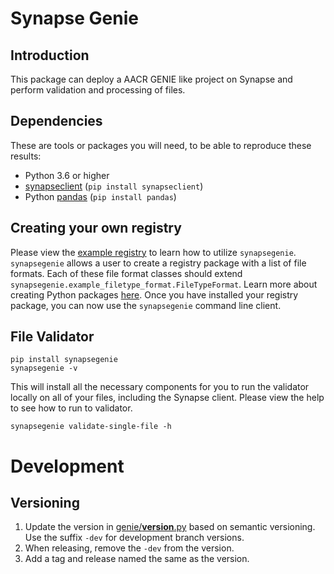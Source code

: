 # Synapse Genie

## Introduction

This package can deploy a AACR GENIE like project on Synapse and perform validation and processing of files.

## Dependencies

These are tools or packages you will need, to be able to reproduce these results:
- Python 3.6 or higher
- [synapseclient](http://python-docs.synapse.org) (`pip install synapseclient`)
- Python [pandas](http://pandas.pydata.org) (`pip install pandas`)

## Creating your own registry
Please view the [example registry](example_registry) to learn how to utilize `synapsegenie`.  `synapsegenie` allows a user to create a registry package with a list of file formats.  Each of these file format classes should extend `synapsegenie.example_filetype_format.FileTypeFormat`.  Learn more about creating Python packages [here](https://packaging.python.org/tutorials/packaging-projects/).  Once you have installed your registry package, you can now use the `synapsegenie` command line client.

## File Validator
```
pip install synapsegenie
synapsegenie -v
```

This will install all the necessary components for you to run the validator locally on all of your files, including the Synapse client.  Please view the help to see how to run to validator.

```
synapsegenie validate-single-file -h
```

# Development

## Versioning
1. Update the version in [genie/__version__.py](genie/__version__.py) based on semantic versioning. Use the suffix `-dev` for development branch versions.
2. When releasing, remove the `-dev` from the version.
3. Add a tag and release named the same as the version.
